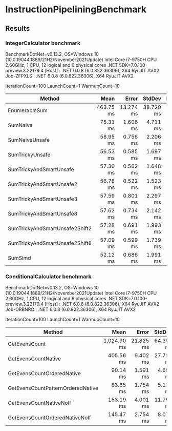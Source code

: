 # InstructionPipeliningBenchmark

## Results

### IntegerCalculator benchmark

BenchmarkDotNet=v0.13.2, OS=Windows 10 (10.0.19044.1889/21H2/November2021Update)
Intel Core i7-9750H CPU 2.60GHz, 1 CPU, 12 logical and 6 physical cores
.NET SDK=7.0.100-preview.3.22179.4
  [Host]     : .NET 6.0.8 (6.0.822.36306), X64 RyuJIT AVX2
  Job-ZFPXLS : .NET 6.0.8 (6.0.822.36306), X64 RyuJIT AVX2

IterationCount=100  LaunchCount=1  WarmupCount=10

|                         Method |      Mean |     Error |    StdDev | Ratio | RatioSD |
|------------------------------- |----------:|----------:|----------:|------:|--------:|
|                  EnumerableSum | 463.75 ms | 13.274 ms | 38.720 ms |  1.00 |    0.00 |
|                       SumNaive |  75.31 ms |  1.606 ms |  4.711 ms |  0.16 |    0.02 |
|                 SumNaiveUnsafe |  58.95 ms |  0.756 ms |  2.206 ms |  0.13 |    0.01 |
|                SumTrickyUnsafe |  56.53 ms |  0.585 ms |  1.697 ms |  0.12 |    0.01 |
|        SumTrickyAndSmartUnsafe |  57.30 ms |  0.562 ms |  1.648 ms |  0.12 |    0.01 |
|       SumTrickyAndSmartUnsafe2 |  56.78 ms |  0.522 ms |  1.523 ms |  0.12 |    0.01 |
|       SumTrickyAndSmartUnsafe3 |  57.59 ms |  0.801 ms |  2.297 ms |  0.12 |    0.01 |
|       SumTrickyAndSmartUnsafe8 |  57.62 ms |  0.734 ms |  2.142 ms |  0.13 |    0.01 |
| SumTrickyAndSmartUnsafe2Shift2 |  57.28 ms |  0.691 ms |  1.993 ms |  0.12 |    0.01 |
| SumTrickyAndSmartUnsafe2Shift8 |  57.09 ms |  0.599 ms |  1.739 ms |  0.12 |    0.01 |
|                        SumSimd |  52.12 ms |  0.686 ms |  1.991 ms |  0.11 |    0.01 |

### ConditionalCalculator benchmark

BenchmarkDotNet=v0.13.2, OS=Windows 10 (10.0.19044.1889/21H2/November2021Update)
Intel Core i7-9750H CPU 2.60GHz, 1 CPU, 12 logical and 6 physical cores
.NET SDK=7.0.100-preview.3.22179.4
  [Host]     : .NET 6.0.8 (6.0.822.36306), X64 RyuJIT AVX2
  Job-ORBNRO : .NET 6.0.8 (6.0.822.36306), X64 RyuJIT AVX2

IterationCount=100  LaunchCount=1  WarmupCount=10

|                            Method |        Mean |     Error |    StdDev | Ratio | RatioSD |
|---------------------------------- |------------:|----------:|----------:|------:|--------:|
|                     GetEvensCount | 1,024.90 ms | 21.825 ms | 64.353 ms |  1.00 |    0.00 |
|               GetEvensCountNative |   405.56 ms |  9.402 ms | 27.723 ms |  0.40 |    0.04 |
|        GetEvensCountOrderedNative |    90.14 ms |  1.591 ms |  4.690 ms |  0.09 |    0.01 |
| GetEvensCountPatternOrderedNative |    83.65 ms |  1.754 ms |  5.173 ms |  0.08 |    0.01 |
|           GetEvensCountNativeNoIf |   153.19 ms |  4.001 ms | 11.796 ms |  0.15 |    0.02 |
|    GetEvensCountOrderedNativeNoIf |   145.47 ms |  2.754 ms |  8.076 ms |  0.14 |    0.01 |